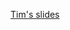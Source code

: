 [Tim's slides](https://docs.google.com/presentation/d/1jf7JsE2U6oWg4-3nIR9dZPinBrOHOUyMASMIQL2vq4o/edit?usp=sharing)